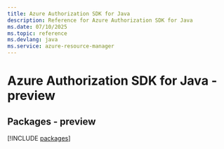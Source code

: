 ```yaml
---
title: Azure Authorization SDK for Java
description: Reference for Azure Authorization SDK for Java
ms.date: 07/10/2025
ms.topic: reference
ms.devlang: java
ms.service: azure-resource-manager
---
```

# Azure Authorization SDK for Java - preview
## Packages - preview
[!INCLUDE [packages](authorization-index.md)]